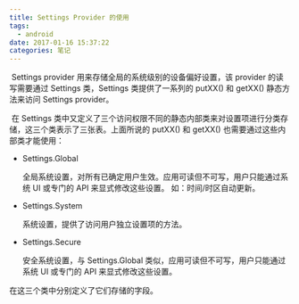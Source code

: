 ```yaml
---
title: Settings Provider 的使用
tags:
  - android
date: 2017-01-16 15:37:22
categories: 笔记
---
```


​	Settings provider 用来存储全局的系统级别的设备偏好设置，该 provider 的读写需要通过 Settings 类，Settings 类提供了一系列的 putXX() 和 getXX() 静态方法来访问 Settings provider。

​	在 Settings 类中又定义了三个访问权限不同的静态内部类来对设置项进行分类存储，这三个类表示了三张表。上面所说的 putXX() 和 getXX() 也需要通过这些内部类才能使用：

+ Settings.Global

  全局系统设置，对所有已确定用户生效。应用可读但不可写，用户只能通过系统 UI 或专门的 API 来显式修改这些设置。 如：时间/时区自动更新。

+ Settings.System

  系统设置，提供了访问用户独立设置项的方法。

+ Settings.Secure

  安全系统设置，与 Settings.Global 类似，应用可读但不可写，用户只能通过系统 UI 或专门的 API 来显式修改这些设置。 

在这三个类中分别定义了它们存储的字段。